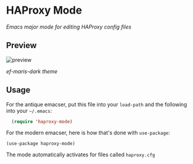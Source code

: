 # HAProxy Mode

*Emacs major mode for editing HAProxy config files*

<!--
[![MELPA](https://melpa.org/packages/haproxy-mode-badge.svg)](https://melpa.org/#/haproxy-mode)
[![MELPA Stable](https://stable.melpa.org/packages/haproxy-mode-badge.svg)](https://stable.melpa.org/#/haproxy-mode)
-->

## Preview

![preview](https://github.com/port19x/haproxy-mode/assets/82055622/17b2bbad-dfdb-4c92-8e80-2f8186a0d5f9)

*ef-maris-dark theme*

## Usage

For the antique emacser, put this file into your `load-path` and the following into your `~/.emacs`:
```lisp
  (require 'haproxy-mode)
```

For the modern emacser, here is how that's done with `use-package`:
```
(use-package haproxy-mode)
```

The mode automatically activates for files called `haproxy.cfg`
